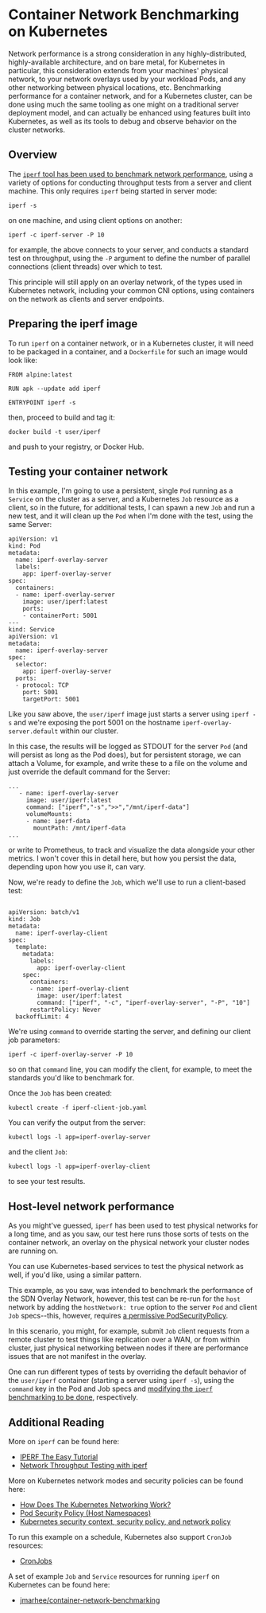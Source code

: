 <!--
<meta>
{
    "title":"Container Network Benchmarking on Kubernetes",
    "description":"Container Network Benchmarking on Kubernetes",
    "tag":["Kubernetes", "Networking", "Performance," "Docker"]
}
</meta>
-->

# Container Network Benchmarking on Kubernetes

Network performance is a strong consideration in any highly-distributed, highly-available architecture, and on bare metal, for Kubernetes in particular, this consideration extends from your machines' physical network, to your network overlays used by your workload Pods, and any other networking between physical locations, etc. Benchmarking performance for a container network, and for a Kubernetes cluster, can be done using much the same tooling as one might on a traditional server deployment model, and can actually be enhanced using features built into Kubernetes, as well as its tools to debug and observe behavior on the cluster networks. 

## Overview

The [`iperf` tool has been used to benchmark network performance](https://linux.die.net/man/1/iperf), using a variety of options for conducting throughput tests from a server and client machine. This only requires `iperf` being started in server mode:

```
iperf -s
```

on one machine, and using client options on another:

```
iperf -c iperf-server -P 10
```

for example, the above connects to your server, and conducts a standard test on throughput, using the `-P` argument to define the number of parallel connections (client threads) over which to test.

This principle will still apply on an overlay network, of the types used in Kubernetes network, including your common CNI options, using containers on the network as clients and server endpoints. 

## Preparing the iperf image

To run `iperf` on a container network, or in a Kubernetes cluster, it will need to be packaged in a container, and a `Dockerfile` for such an image would look like:

```
FROM alpine:latest

RUN apk --update add iperf

ENTRYPOINT iperf -s 
```

then, proceed to build and tag it:

```
docker build -t user/iperf
```

and push to your registry, or Docker Hub.

## Testing your container network


In this example, I'm going to use a persistent, single `Pod` running as a `Service` on the cluster as a server, and a Kubernetes `Job` resource as a client, so in the future, for additional tests, I can spawn a new `Job` and run a new test, and it will clean up the `Pod` when I'm done with the test, using the same Server:

```
apiVersion: v1
kind: Pod
metadata:
  name: iperf-overlay-server
  labels:
    app: iperf-overlay-server
spec:
  containers:
  - name: iperf-overlay-server
    image: user/iperf:latest
    ports:
    - containerPort: 5001
---
kind: Service
apiVersion: v1
metadata:
  name: iperf-overlay-server
spec:
  selector:
    app: iperf-overlay-server
  ports:
  - protocol: TCP
    port: 5001
    targetPort: 5001
```

Like you saw above, the `user/iperf` image just starts a server using `iperf -s` and we're exposing the port 5001 on the hostname `iperf-overlay-server.default` within our cluster. 

In this case, the results will be logged as STDOUT for the server `Pod` (and will persist as long as the Pod does), but for persistent storage, we can attach a Volume, for example, and write these to a file on the volume and just override the default command for the Server:

```
...
   - name: iperf-overlay-server
     image: user/iperf:latest
     command: ["iperf","-s",">>","/mnt/iperf-data"]
     volumeMounts:
     - name: iperf-data
       mountPath: /mnt/iperf-data
...
```

or write to Prometheus, to track and visualize the data alongside your other metrics. I won't cover this in detail here, but how you persist the data, depending upon how you use it, can vary.

Now, we're ready to define the `Job`, which we'll use to run a client-based test:

```

apiVersion: batch/v1
kind: Job
metadata:
  name: iperf-overlay-client
spec:
  template:
    metadata:
      labels:
        app: iperf-overlay-client
    spec:
      containers:
      - name: iperf-overlay-client
        image: user/iperf:latest
        command: ["iperf", "-c", "iperf-overlay-server", "-P", "10"]
      restartPolicy: Never
  backoffLimit: 4
```

We're using `command` to override starting the server, and defining our client job parameters:

```
iperf -c iperf-overlay-server -P 10
```

so on that `command` line, you can modify the client, for example, to meet the standards you'd like to benchmark for. 

Once the `Job` has been created:

```
kubectl create -f iperf-client-job.yaml
```

You can verify the output from the server:

```
kubectl logs -l app=iperf-overlay-server
```

and the client `Job`:

```
kubectl logs -l app=iperf-overlay-client
```

to see your test results.


## Host-level network performance

As you might've guessed, `iperf` has been used to test physical networks for a long time, and as you saw, our test here runs those sorts of tests on the container network, an overlay on the physical network your cluster nodes are running on. 

You can use Kubernetes-based services to test the physical network as well, if you'd like, using a similar pattern. 

This example, as you saw, was intended to benchmark the performance of the SDN Overlay Network, however, this test can be re-run for the `host` network by adding the `hostNetwork: true` option to the server `Pod` and client `Job` specs--this, however, requires [a permissive PodSecurityPolicy](https://kubernetes.io/docs/concepts/policy/pod-security-policy/#host-namespaces).

In this scenario, you might, for example, submit `Job` client requests from a remote cluster to test things like replication over a WAN, or from within cluster, just physical networking between nodes if there are performance issues that are not manifest in the overlay. 

One can run different types of tests by overriding the default behavior of the `user/iperf` container (starting a server using `iperf -s`), using the `command` key in the Pod and Job specs and [modifying the `iperf` benchmarking to be done](https://openmaniak.com/iperf.php), respectively. 

## Additional Reading

More on `iperf` can be found here:

- [IPERF The Easy Tutorial](https://openmaniak.com/iperf.php)
- [Network Throughput Testing with iperf](https://www.linode.com/docs/networking/diagnostics/install-iperf-to-diagnose-network-speed-in-linux/)

More on Kubernetes network modes and security policies can be found here:

- [How Does The Kubernetes Networking Work?](https://medium.com/@tao_66792/how-does-the-kubernetes-networking-work-part-1-5e2da2696701)
- [Pod Security Policy (Host Namespaces)](https://kubernetes.io/docs/concepts/policy/pod-security-policy/#host-namespaces)
- [Kubernetes security context, security policy, and network policy](https://sysdig.com/blog/kubernetes-security-psp-network-policy/)

To run this example on a schedule, Kubernetes also support `CronJob` resources:

- [CronJobs](https://kubernetes.io/docs/concepts/workloads/controllers/cron-jobs/)

A set of example `Job` and `Service` resources for running `iperf` on Kubernetes can be found here:
- [jmarhee/container-network-benchmarking](https://bitbucket.org/jmarhee/container-network-benchmarking/src/master/) 
